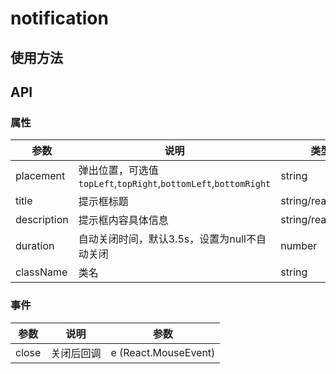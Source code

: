 # notification

## 使用方法

## API

### 属性

参数 |说明 | 类型 | 默认值
---|--- |--- |---
placement | 弹出位置，可选值 `topLeft`,`topRight`,`bottomLeft`,`bottomRight` | string | `topRight`
title | 提示框标题 | string/reactNode | -
description | 提示框内容具体信息 | string/reactNode | -
duration | 自动关闭时间，默认3.5s，设置为null不自动关闭 | number | 3.5
className | 类名 | string | -

### 事件

参数 | 说明 | 参数
---|--- |---
close | 关闭后回调 | e (React.MouseEvent<HTMLAnchorElement>)